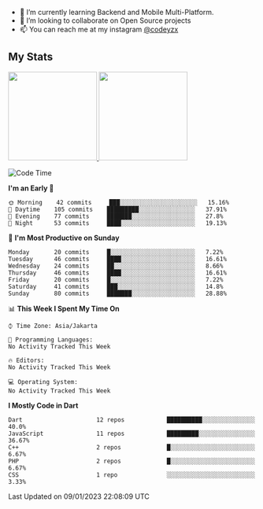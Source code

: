- 🌱 I’m currently learning Backend and Mobile Multi-Platform.
- 👯 I’m looking to collaborate on Open Source projects
- 📫 You can reach me at my instagram <a href="https://www.instagram.com/codeyzx/">@codeyzx</a>

## My Stats
<p align="left">
<a href="https://github.com/codeyzx">
  <img height="180em" src="https://github-readme-stats-eight-theta.vercel.app/api?username=codeyzx&show_icons=true&theme=algolia&include_all_commits=true&count_private=true"/>
  <img height="180em" src="https://github-readme-stats-eight-theta.vercel.app/api/top-langs/?username=codeyzx&layout=compact&langs_count=8&theme=algolia"/>
</a>
</p>

<!--START_SECTION:waka-->
![Code Time](http://img.shields.io/badge/Code%20Time-285%20hrs%2026%20mins-blue)

**I'm an Early 🐤** 

```text
🌞 Morning    42 commits     ███░░░░░░░░░░░░░░░░░░░░░░   15.16% 
🌆 Daytime    105 commits    █████████░░░░░░░░░░░░░░░░   37.91% 
🌃 Evening    77 commits     ███████░░░░░░░░░░░░░░░░░░   27.8% 
🌙 Night      53 commits     ████░░░░░░░░░░░░░░░░░░░░░   19.13%

```
📅 **I'm Most Productive on Sunday** 

```text
Monday       20 commits     █░░░░░░░░░░░░░░░░░░░░░░░░   7.22% 
Tuesday      46 commits     ████░░░░░░░░░░░░░░░░░░░░░   16.61% 
Wednesday    24 commits     ██░░░░░░░░░░░░░░░░░░░░░░░   8.66% 
Thursday     46 commits     ████░░░░░░░░░░░░░░░░░░░░░   16.61% 
Friday       20 commits     █░░░░░░░░░░░░░░░░░░░░░░░░   7.22% 
Saturday     41 commits     ███░░░░░░░░░░░░░░░░░░░░░░   14.8% 
Sunday       80 commits     ███████░░░░░░░░░░░░░░░░░░   28.88%

```


📊 **This Week I Spent My Time On** 

```text
⌚︎ Time Zone: Asia/Jakarta

💬 Programming Languages: 
No Activity Tracked This Week

🔥 Editors: 
No Activity Tracked This Week

💻 Operating System: 
No Activity Tracked This Week

```

**I Mostly Code in Dart** 

```text
Dart                     12 repos            ██████████░░░░░░░░░░░░░░░   40.0% 
JavaScript               11 repos            █████████░░░░░░░░░░░░░░░░   36.67% 
C++                      2 repos             █░░░░░░░░░░░░░░░░░░░░░░░░   6.67% 
PHP                      2 repos             █░░░░░░░░░░░░░░░░░░░░░░░░   6.67% 
CSS                      1 repo              ░░░░░░░░░░░░░░░░░░░░░░░░░   3.33%

```



 Last Updated on 09/01/2023 22:08:09 UTC
<!--END_SECTION:waka-->
